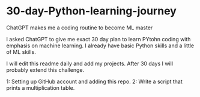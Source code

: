 # 30-day-Python-learning-journey
ChatGPT makes me a coding routine to become ML master

I asked ChatGPT to give me exact 30 day plan to learn PYtohn coding with emphasis on machine learning. I already have basic Python skills and a little of ML skills. 

I will edit this readme daily and add my projects.
After 30 days I will probably extend this challenge.

1: Setting up GitHub account and adding this repo.
2: Write a script that prints a multiplication table.
